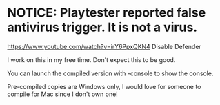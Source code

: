 # NOTICE: Playtester reported false antivirus trigger. It is not a virus.

https://www.youtube.com/watch?v=irY6PpxQKN4 Disable Defender

I work on this in my free time. Don't expect this to be good.

You can launch the compiled version with -console to show the console. 

Pre-compiled copies are Windows only, I would love for someone to compile for Mac since I don't own one!


